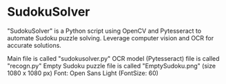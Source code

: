 # SudokuSolver
"SudokuSolver" is a Python script using OpenCV and Pytesseract to automate Sudoku puzzle solving. Leverage computer vision and OCR for accurate solutions.

Main file is called "sudokusolver.py"
OCR model (Pytesseract) file is called "recogn.py"
Empty Sudoku puzzle file is called "EmptySudoku.png" (size 1080 x 1080 px)
Font: Open Sans Light (FontSize: 60)
